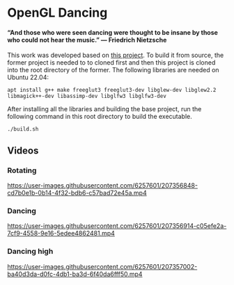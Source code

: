  
# OpenGL Dancing
 
#### “And those who were seen dancing were thought to be insane by those who could not hear the music.” — Friedrich Nietzsche

This work was developed based on [this project](https://github.com/emeiri/ogldev).  To build it from source, the former project is needed to to cloned first and then this project is cloned into the root directory of the former.  The following libraries are needed on Ubuntu 22.04:

<pre><code>apt install g++ make freeglut3 freeglut3-dev libglew-dev libglew2.2 libmagick++-dev libassimp-dev libglfw3 libglfw3-dev </code></pre>

After installing all the libraries and building the base project, run the following command in this root directory to build the executable.

<pre><code>./build.sh</code></pre>
 
 ## Videos
 
 ### Rotating

https://user-images.githubusercontent.com/6257601/207356848-cd7b0e1b-0b14-4f32-bdb6-c57bad72e45a.mp4

### Dancing

https://user-images.githubusercontent.com/6257601/207356914-c05efe2a-7cf9-4558-9e16-5edee4862481.mp4

### Dancing high

https://user-images.githubusercontent.com/6257601/207357002-ba40d3da-d0fc-4db1-ba3d-6f40da6fff50.mp4

